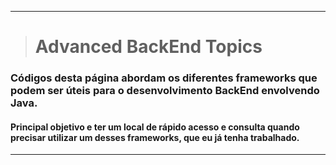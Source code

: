 -----------------------------

> # Advanced BackEnd Topics

### Códigos desta página abordam os diferentes frameworks que podem ser úteis para o desenvolvimento BackEnd envolvendo Java.

#### Principal objetivo e ter um local de rápido acesso e consulta quando precisar utilizar um desses frameworks, que eu já tenha trabalhado.

-----------------------------
